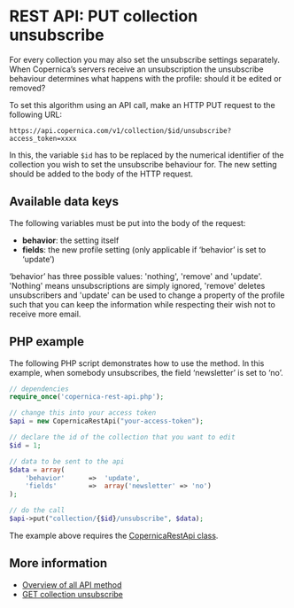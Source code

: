 # REST API: PUT collection unsubscribe

For every collection you may also set the unsubscribe settings separately. 
When Copernica’s servers receive an unsubscription the unsubscribe 
behaviour determines what happens with the profile: should it be edited 
or removed?

To set this algorithm using an API call, make an HTTP PUT request to the 
following URL:

`https://api.copernica.com/v1/collection/$id/unsubscribe?access_token=xxxx`

In this, the variable `$id` has to be replaced by the numerical identifier 
of the collection you wish to set the unsubscribe behaviour for. The 
new setting should be added to the body of the HTTP request.

## Available data keys

The following variables must be put into the body of the request:

- **behavior**: the setting itself
- **fields**: the new profile setting (only applicable if ‘behavior’ is 
set to ‘update’)

‘behavior’ has three possible values: 'nothing', 'remove' and 'update'. 
'Nothing' means unsubscriptions are simply ignored, 'remove' deletes 
unsubscribers and 'update' can be used to change a property of the 
profile such that you can keep the information while respecting their 
wish not to receive more email.

## PHP example

The following PHP script demonstrates how to use the method. In this 
example, when somebody unsubscribes, the field ‘newsletter’ is set to ‘no’.

```php
// dependencies
require_once('copernica-rest-api.php');

// change this into your access token
$api = new CopernicaRestApi("your-access-token");

// declare the id of the collection that you want to edit
$id = 1;

// data to be sent to the api
$data = array(
    'behavior'      =>  'update',
    'fields'        =>  array('newsletter' => 'no')
);

// do the call
$api->put("collection/{$id}/unsubscribe", $data);
```

The example above requires the [CopernicaRestApi class](rest-php).

## More information

- [Overview of all API method](rest-api)
- [GET collection unsubscribe](rest-get-collection-unsubscribe)
